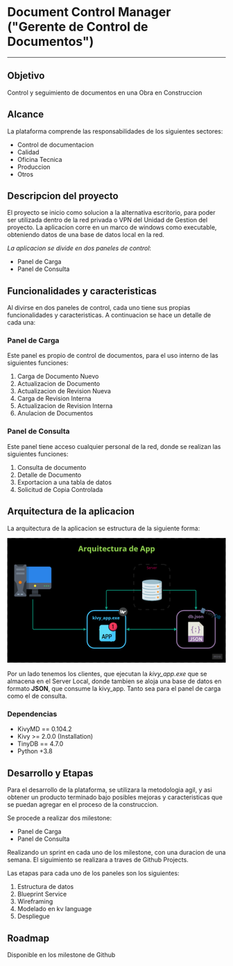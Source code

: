 # Document Control Manager ("Gerente de Control de Documentos")
---
## Objetivo

Control y seguimiento de documentos en una Obra en Construccion

## Alcance

La plataforma comprende las responsabilidades de los siguientes sectores:
- Control de documentacion
- Calidad
- Oficina Tecnica
- Produccion
- Otros

## Descripcion del proyecto

El proyecto se inicio como solucion a la alternativa escritorio, para poder ser utilizada dentro de la red privada o VPN del Unidad de Gestion del proyecto.
La aplicacion corre en un marco de windows como executable, obteniendo datos de una base de datos local en la red.

*La aplicacion se divide en dos paneles de control*:
- Panel de Carga
- Panel de Consulta

## Funcionalidades y caracteristicas

Al divirse en dos paneles de control, cada uno tiene sus propias funcionalidades y caracteristicas. A continuacion se hace un detalle de cada una:

### Panel de Carga

Este panel es propio de control de documentos, para el uso interno de las siguientes funciones:

1. Carga de Documento Nuevo
2. Actualizacion de Documento
3. Actualizacion de Revision Nueva
4. Carga de Revision Interna
5. Actualizacion de Revision Interna
6. Anulacion de Documentos

### Panel de Consulta

Este panel tiene acceso cualquier personal de la red, donde se realizan las siguientes funciones:

1. Consulta de documento
2. Detalle de Documento
3. Exportacion a una tabla de datos
4. Solicitud de Copia Controlada

## Arquitectura de la aplicacion

La arquitectura de la aplicacion se estructura de la siguiente forma:

![Arquitectura](assets/arcth.png)

Por un lado tenemos los clientes, que ejecutan la *kivy_app.exe* que se almacena en el Server Local, donde tambien se aloja una base de datos en formato **JSON**, que consume la kivy_app. Tanto sea para el panel de carga como el de consulta.

### Dependencias

- KivyMD == 0.104.2
- Kivy >= 2.0.0 (Installation)
- TinyDB == 4.7.0
- Python +3.8 

## Desarrollo y Etapas

Para el desarrollo de la plataforma, se utilizara la metodologia agil, y asi obtener un producto terminado bajo posibles mejoras y caracteristicas que se puedan agregar en el proceso de la construccion.

Se procede a realizar dos milestone:
- Panel de Carga
- Panel de Consulta

Realizando un sprint en cada uno de los milestone, con una duracion de una semana. El siguimiento se realizara a traves de Github Projects.

Las etapas para cada uno de los paneles son los siguientes:

1. Estructura de datos
2. Blueprint Service
3. Wireframing
4. Modelado en kv language
5. Despliegue

## Roadmap

Disponible en los milestone de Github